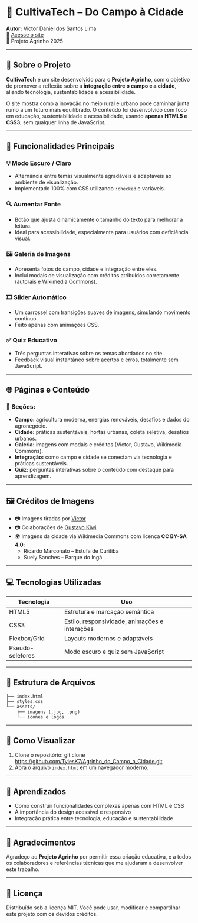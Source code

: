 # 🌾 CultivaTech – Do Campo à Cidade

**Autor:** Victor Daniel dos Santos Lima  
🔗 [Acesse o site](https://tylesk7.github.io/Agrinho_do_Campo_a_Cidade/)  
📅 Projeto Agrinho 2025

---

## 🧭 Sobre o Projeto

**CultivaTech** é um site desenvolvido para o **Projeto Agrinho**, com o objetivo de promover a reflexão sobre a **integração entre o campo e a cidade**, aliando tecnologia, sustentabilidade e acessibilidade.

O site mostra como a inovação no meio rural e urbano pode caminhar junta rumo a um futuro mais equilibrado. O conteúdo foi desenvolvido com foco em educação, sustentabilidade e acessibilidade, usando **apenas HTML5 e CSS3**, sem qualquer linha de JavaScript.

---

## 🚀 Funcionalidades Principais

### 💡 Modo Escuro / Claro
- Alternância entre temas visualmente agradáveis e adaptáveis ao ambiente de visualização.
- Implementado 100% com CSS utilizando `:checked` e variáveis.

### 🔍 Aumentar Fonte
- Botão que ajusta dinamicamente o tamanho do texto para melhorar a leitura.
- Ideal para acessibilidade, especialmente para usuários com deficiência visual.

### 🖼️ Galeria de Imagens
- Apresenta fotos do campo, cidade e integração entre eles.
- Inclui modais de visualização com créditos atribuídos corretamente (autorais e Wikimedia Commons).

### 🎞️ Slider Automático
- Um carrossel com transições suaves de imagens, simulando movimento contínuo.
- Feito apenas com animações CSS.

### ✅ Quiz Educativo
- Três perguntas interativas sobre os temas abordados no site.
- Feedback visual instantâneo sobre acertos e erros, totalmente sem JavaScript.

---

## 🌐 Páginas e Conteúdo

### 📌 Seções:
- **Campo:** agricultura moderna, energias renováveis, desafios e dados do agronegócio.
- **Cidade:** práticas sustentáveis, hortas urbanas, coleta seletiva, desafios urbanos.
- **Galeria:** imagens com modais e créditos (Victor, Gustavo, Wikimedia Commons).
- **Integração:** como campo e cidade se conectam via tecnologia e práticas sustentáveis.
- **Quiz:** perguntas interativas sobre o conteúdo com destaque para aprendizagem.

---

## 🖼️ Créditos de Imagens

- 📷 Imagens tiradas por [Victor](https://www.instagram.com/tylesk.508/)
- 📷 Colaborações de [Gustavo Kiwi](https://www.instagram.com/gustavokiwi/)
- 🌍 Imagens da cidade via Wikimedia Commons com licença **CC BY-SA 4.0**:
  - Ricardo Marconato – Estufa de Curitiba
  - Suely Sanches – Parque do Ingá

---

## 💻 Tecnologias Utilizadas

| Tecnologia | Uso |
|------------|-----|
| HTML5 | Estrutura e marcação semântica |
| CSS3 | Estilo, responsividade, animações e interações |
| Flexbox/Grid | Layouts modernos e adaptáveis |
| Pseudo-seletores | Modo escuro e quiz sem JavaScript |

---

## 📂 Estrutura de Arquivos

    ├── index.html
    ├── styles.css
    └── assets/
        ├── imagens (.jpg, .png)
        └── ícones e logos

---

## 🧪 Como Visualizar

1. Clone o repositório:
   git clone https://github.com/TylesK7/Agrinho_do_Campo_a_Cidade.git
2. Abra o arquivo `index.html` em um navegador moderno.

---

## 🧠 Aprendizados

- Como construir funcionalidades complexas apenas com HTML e CSS
- A importância do design acessível e responsivo
- Integração prática entre tecnologia, educação e sustentabilidade

---

## 🙌 Agradecimentos

Agradeço ao **Projeto Agrinho** por permitir essa criação educativa, e a todos os colaboradores e referências técnicas que me ajudaram a desenvolver este trabalho.

---

## 📜 Licença

Distribuído sob a licença MIT. Você pode usar, modificar e compartilhar este projeto com os devidos créditos.
